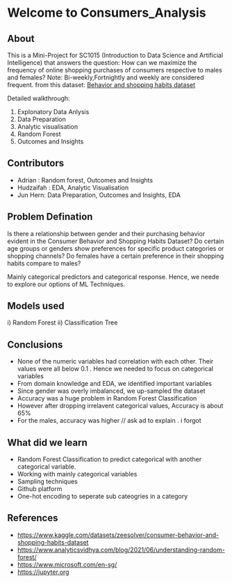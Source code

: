 # Welcome to Consumers_Analysis

## About

This is a Mini-Project for SC1015 (Introduction to Data Science and Artificial Intelligence) that answers the question:
How can we maximize the frequency of online shopping purchases of consumers respective to males and females?
Note: Bi-weekly,Fortnightly and weekly are considered frequent.
from this dataset: [Behavior and shopping habits dataset](https://www.kaggle.com/datasets/zeesolver/consumer-behavior-and-shopping-habits-dataset "Named link title")

Detailed walkthrough:
1) Explonatory Data Anlysis
2) Data Preparation
3) Analytic visualisation
4) Random Forest
5) Outcomes and Insights


## Contributors 
- Adrian : Random forest, Outcomes and Insights
- Hudzaifah : EDA, Analytic Visualisation
- Jun Hern: Data Preparation, Outcomes and Insights, EDA

## Problem Defination
Is there a relationship between gender and their purchasing behavior evident in the Consumer Behavior and Shopping Habits Dataset? Do certain age groups or genders show preferences for specific product categories or shopping channels? Do females have a certain preference in their shopping habits compare to males?

Mainly categorical predictors and categorical response. Hence, we neede to explore our options of ML Techniques.

## Models used

i) Random Forest
ii) Classification Tree

## Conclusions

- None of the numeric variables had correlation with each other. Their values were all below 0.1 . Hence we needed to focus on categorical variables
- From domain knowledge and EDA, we identified important variables
- Since gender was overly imbalanced, we up-sampled the dataset
- Accuracy was a huge problem in Random Forest Classification
- However after dropping irrelavent categorical values, Accuracy is about 65%
- For the males, accuracy was higher // ask ad to explain . i forgot

## What did we learn 
- Random Forest Classification to predict categorical with another categorical variable.
- Working with mainly categorical variables
- Sampling techniques
- Github platform
- One-hot encoding to seperate sub cateogries in a category
  
## References
- https://www.kaggle.com/datasets/zeesolver/consumer-behavior-and-shopping-habits-dataset
- https://www.analyticsvidhya.com/blog/2021/06/understanding-random-forest/
- https://www.microsoft.com/en-sg/
- https://jupyter.org



